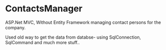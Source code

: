 # ContactsManager
ASP.Net MVC, Without Entity Framework managing contact persons for the company.

Used old way to get the  data from databse- using SqlConnection, SqlCommand and much more stuff..
